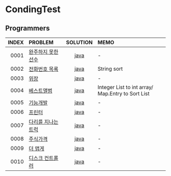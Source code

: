 # CondingTest
## Programmers

| INDEX | PROBLEM                                                                |SOLUTION| MEMO                                              |
|------:|:-----------------------------------------------------------------------|:----:|:--------------------------------------------------|
|  0001 | [완주하지 못한 선수](https://programmers.co.kr/learn/courses/30/lessons/42576) |[java](https://programmers.co.kr/learn/courses/30/lessons/42576)| -                                                 |
|  0002 | [전화번호 목록](https://programmers.co.kr/learn/courses/30/lessons/42577)    |[java](https://github.com/wangjh789/condingTest/blob/main/src/programmers/%EC%A0%84%ED%99%94%EB%B2%88%ED%98%B8_%EB%AA%A9%EB%A1%9D.java)| String sort                                       |
|  0003 | [위장](https://programmers.co.kr/learn/courses/30/lessons/42578)         |[java](https://github.com/wangjh789/condingTest/blob/main/src/programmers/%EC%9C%84%EC%9E%A5.java)| -                                                 |
|  0004 | [베스트앨범](https://programmers.co.kr/learn/courses/30/lessons/42579)      |[java](https://github.com/wangjh789/condingTest/blob/main/src/programmers/%EB%B2%A0%EC%8A%A4%ED%8A%B8%EC%95%A8%EB%B2%94.java)| Integer List to int array/ Map.Entry to Sort List |
|  0005 | [기능개발](https://programmers.co.kr/learn/courses/30/lessons/42586)       |[java]()| -                                                 |-|
|  0006 | [프린터](https://programmers.co.kr/learn/courses/30/lessons/42587)        |[java]()| -                                                 |-|
|  0007 | [다리를 지나는 트럭](https://programmers.co.kr/learn/courses/30/lessons/42583) |[java]()| -                                                 |-|
|  0008 | [주식가격](https://programmers.co.kr/learn/courses/30/lessons/42584)       |[java]()| -                                                 |-|
|  0009 | [더 맵게](https://programmers.co.kr/learn/courses/30/lessons/42626)       |[java]()| -                                                 |-|
|  0010 | [디스크 컨트롤러](https://programmers.co.kr/learn/courses/30/lessons/42627)   |[java]()| -                                                 |-|